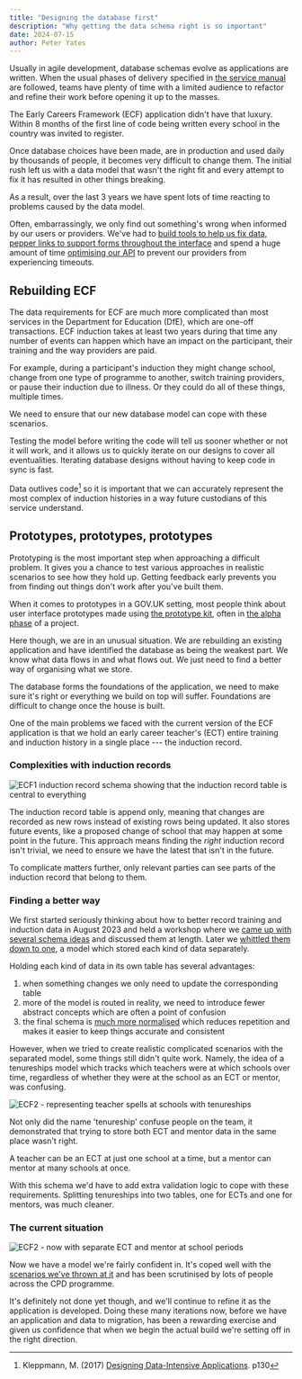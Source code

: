 ```yaml
---
title: "Designing the database first"
description: "Why getting the data schema right is so important"
date: 2024-07-15
author: Peter Yates
---
```


Usually in agile development, database schemas evolve as applications are written. When the usual phases of delivery specified in [the service manual](https://www.gov.uk/service-manual/agile-delivery) are followed, teams have plenty of time with a limited audience to refactor and refine their work before opening it up to the masses.

The Early Careers Framework (ECF) application didn't have that luxury. Within 8 months of the first line of code being written every school in the country was invited to register.

Once database choices have been made, are in production and used daily by thousands of people, it becomes very difficult to change them. The initial rush left us with a data model that wasn't the right fit and every attempt to fix it has resulted in other things breaking.

As a result, over the last 3 years we have spent lots of time reacting to problems caused by the data model.

Often, embarrassingly, we only find out something's wrong when informed by our users or providers. We've had to [build tools to help us fix data](https://github.com/DFE-Digital/early-careers-framework/pull/3783), [pepper links to support forms throughout the interface](http://localhost:8080/manage-training/redesigning-support-forms/) and spend a huge amount of time [optimising our API](https://github.com/DFE-Digital/early-careers-framework/pull/3573) to prevent our providers from experiencing timeouts.

## Rebuilding ECF

The data requirements for ECF are much more complicated than most services in the Department for Education (DfE), which are one-off transactions. ECF induction takes at least two years during that time any number of events can happen which have an impact on the participant, their training and the way providers are paid.

For example, during a participant's induction they might change school, change from one type of programme to another, switch training providers, or pause their induction due to illness. Or they could do all of these things, multiple times.

We need to ensure that our new database model can cope with these scenarios.

Testing the model before writing the code will tell us sooner whether or not it will work, and it allows us to quickly iterate on our designs to cover all eventualities. Iterating database designs without having to keep code in sync is fast.

Data outlives code[^1] so it is important that we can accurately represent the most complex of induction histories in a way future custodians of this service understand.

## Prototypes, prototypes, prototypes

Prototyping is the most important step when approaching a difficult problem. It gives you a chance to test various approaches in realistic scenarios to see how they hold up. Getting feedback early prevents you from finding out things don't work after you've built them.

When it comes to prototypes in a GOV.UK setting, most people think about user interface prototypes made using [the prototype kit](https://prototype-kit.service.gov.uk/docs/), often in [the alpha phase](https://www.gov.uk/service-manual/agile-delivery/how-the-alpha-phase-works) of a project.

Here though, we are in an unusual situation. We are rebuilding an existing application and have identified the database as being the weakest part. We know what data flows in and what flows out. We just need to find a better way of organising what we store.

The database forms the foundations of the application, we need to make sure it's right or everything we build on top will suffer. Foundations are difficult to change once the house is built.

One of the main problems we faced with the current version of the ECF application is that we hold an early career teacher's (ECT) entire training and induction history in a single place --- the induction record.

### Complexities with induction records

![ECF1 induction record schema showing that the induction record table is central to everything](/ecf-v2/designing-the-database-first/ecf-1-induction-record.png)

The induction record table is append only, meaning that changes are recorded as new rows instead of existing rows being updated. It also stores future events, like a proposed change of school that may happen at some point in the future. This approach means finding the _right_ induction record isn't trivial, we need to ensure we have the latest that isn't in the future.

To complicate matters further, only relevant parties can see parts of the induction record that belong to them.

### Finding a better way

We first started seriously thinking about how to better record training and induction data in August 2023 and held a workshop where we [came up with several schema ideas](https://github.com/dfE-Digital/ecf-data-model-prototypes) and discussed them at length. Later we [whittled them down to one](https://github.com/DFE-Digital/ecf-data-model-prototypes-separate/), a model which stored each kind of data separately.

Holding each kind of data in its own table has several advantages:

1. when something changes we only need to update the corresponding table
2. more of the model is routed in reality, we need to introduce fewer abstract concepts which are often a point of confusion
3. the final schema is [much more normalised](https://en.wikipedia.org/wiki/Database_normalization) which reduces repetition and makes it easier to keep things accurate and consistent

However, when we tried to create realistic complicated scenarios with the separated model, some things still didn't quite work. Namely, the idea of a tenureships model which tracks which teachers were at which schools over time, regardless of whether they were at the school as an ECT or mentor, was confusing.

![ECF2 - representing teacher spells at schools with tenureships](/ecf-v2/designing-the-database-first/ecf-2-proposed-tenureships.png)

Not only did the name 'tenureship' confuse people on the team, it demonstrated that trying to store both ECT and mentor data in the same place wasn't right.

A teacher can be an ECT at just one school at a time, but a mentor can mentor at many schools at once.

With this schema we'd have to add extra validation logic to cope with these requirements. Splitting tenureships into two tables, one for ECTs and one for mentors, was much cleaner.

### The current situation

![ECF2 - now with separate ECT and mentor at school periods](/ecf-v2/designing-the-database-first/ecf-2-induction-data.png)

Now we have a model we're fairly confident in. It's coped well with the [scenarios we've thrown at it](https://github.com/DFE-Digital/ecf2-rails-prototype/pull/2) and has been scrutinised by lots of people across the CPD programme.

It's definitely not done yet though, and we'll continue to refine it as the application is developed. Doing these many iterations now, before we have an application and data to migration, has been a rewarding exercise and given us confidence that when we begin the actual build we're setting off in the right direction.

[^1]: Kleppmann, M. (2017) [Designing Data-Intensive Applications](https://www.oreilly.com/library/view/designing-data-intensive-applications/9781491903063/). p130
